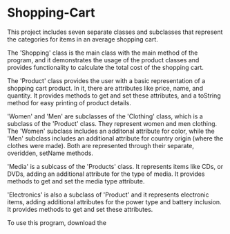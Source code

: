 # Shopping-Cart
This project includes seven separate classes and subclasses that represent the categories for items in an average shopping cart.

The 'Shopping' class is the main class with the main method of the program, and it demonstrates the usage of the product classes and provides functionality to calculate the total cost of the shopping cart.

The 'Product' class provides the user with a basic representation of a shopping cart product. In it, there are attributes like price, name, and quantity. It provides methods to get and set these attributes, and a toString method for easy printing of product details.

'Women' and 'Men' are subclasses of the 'Clothing' class, which is a subclass of the 'Product' class. They represent women and men clothing. The 'Women' subclass includes an additonal attribute for color, while the 'Men' subclass includes an additional attribute for country origin (where the clothes were made). Both are represented through their separate, overidden, setName methods.

'Media' is a sublcass of the 'Products' class. It represents items like CDs, or DVDs, adding an additional attribute for the type of media. It provides methods to get and set the media type attribute.

'Electronics' is also a subclass of 'Product' and it represents electronic items, adding additional attributes for the power type and battery inclusion. It provides methods to get and set these attributes.

To use this program, download the 

